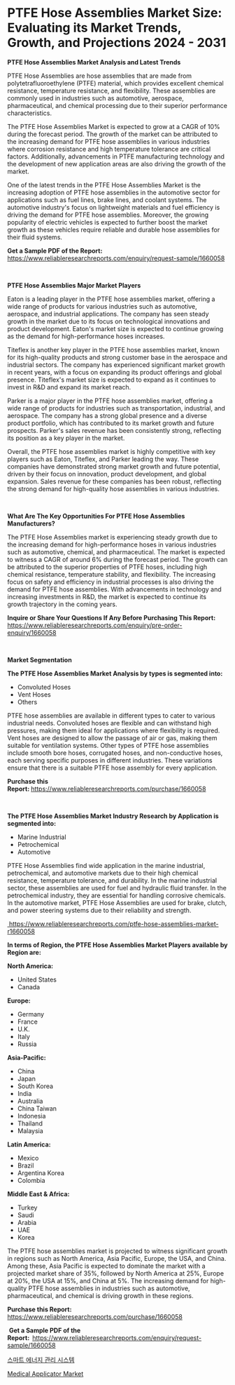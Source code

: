 <p><h1>PTFE Hose Assemblies Market Size: Evaluating its Market Trends, Growth, and Projections 2024 - 2031</h1></p><p><strong>PTFE Hose Assemblies Market Analysis and Latest Trends</strong></p>
<p><p>PTFE Hose Assemblies are hose assemblies that are made from polytetrafluoroethylene (PTFE) material, which provides excellent chemical resistance, temperature resistance, and flexibility. These assemblies are commonly used in industries such as automotive, aerospace, pharmaceutical, and chemical processing due to their superior performance characteristics.</p><p>The PTFE Hose Assemblies Market is expected to grow at a CAGR of 10% during the forecast period. The growth of the market can be attributed to the increasing demand for PTFE hose assemblies in various industries where corrosion resistance and high temperature tolerance are critical factors. Additionally, advancements in PTFE manufacturing technology and the development of new application areas are also driving the growth of the market.</p><p>One of the latest trends in the PTFE Hose Assemblies Market is the increasing adoption of PTFE hose assemblies in the automotive sector for applications such as fuel lines, brake lines, and coolant systems. The automotive industry's focus on lightweight materials and fuel efficiency is driving the demand for PTFE hose assemblies. Moreover, the growing popularity of electric vehicles is expected to further boost the market growth as these vehicles require reliable and durable hose assemblies for their fluid systems.</p></p>
<p><strong>Get a Sample PDF of the Report:&nbsp;</strong> <a href="https://www.reliableresearchreports.com/enquiry/request-sample/1660058">https://www.reliableresearchreports.com/enquiry/request-sample/1660058</a></p>
<p>&nbsp;</p>
<p><strong>PTFE Hose Assemblies Major Market Players</strong></p>
<p><p>Eaton is a leading player in the PTFE hose assemblies market, offering a wide range of products for various industries such as automotive, aerospace, and industrial applications. The company has seen steady growth in the market due to its focus on technological innovations and product development. Eaton's market size is expected to continue growing as the demand for high-performance hoses increases.</p><p>Titeflex is another key player in the PTFE hose assemblies market, known for its high-quality products and strong customer base in the aerospace and industrial sectors. The company has experienced significant market growth in recent years, with a focus on expanding its product offerings and global presence. Titeflex's market size is expected to expand as it continues to invest in R&D and expand its market reach.</p><p>Parker is a major player in the PTFE hose assemblies market, offering a wide range of products for industries such as transportation, industrial, and aerospace. The company has a strong global presence and a diverse product portfolio, which has contributed to its market growth and future prospects. Parker's sales revenue has been consistently strong, reflecting its position as a key player in the market.</p><p>Overall, the PTFE hose assemblies market is highly competitive with key players such as Eaton, Titeflex, and Parker leading the way. These companies have demonstrated strong market growth and future potential, driven by their focus on innovation, product development, and global expansion. Sales revenue for these companies has been robust, reflecting the strong demand for high-quality hose assemblies in various industries.</p></p>
<p>&nbsp;</p>
<p><strong>What Are The Key Opportunities For PTFE Hose Assemblies Manufacturers?</strong></p>
<p><p>The PTFE Hose Assemblies market is experiencing steady growth due to the increasing demand for high-performance hoses in various industries such as automotive, chemical, and pharmaceutical. The market is expected to witness a CAGR of around 6% during the forecast period. The growth can be attributed to the superior properties of PTFE hoses, including high chemical resistance, temperature stability, and flexibility. The increasing focus on safety and efficiency in industrial processes is also driving the demand for PTFE hose assemblies. With advancements in technology and increasing investments in R&D, the market is expected to continue its growth trajectory in the coming years.</p></p>
<p><strong>Inquire or Share Your Questions If Any Before Purchasing This Report:</strong> <a href="https://www.reliableresearchreports.com/enquiry/pre-order-enquiry/1660058">https://www.reliableresearchreports.com/enquiry/pre-order-enquiry/1660058</a></p>
<p>&nbsp;</p>
<p><strong>Market Segmentation</strong></p>
<p><strong>The PTFE Hose Assemblies Market Analysis by types is segmented into:</strong></p>
<p><ul><li>Convoluted Hoses</li><li>Vent Hoses</li><li>Others</li></ul></p>
<p><p>PTFE hose assemblies are available in different types to cater to various industrial needs. Convoluted hoses are flexible and can withstand high pressures, making them ideal for applications where flexibility is required. Vent hoses are designed to allow the passage of air or gas, making them suitable for ventilation systems. Other types of PTFE hose assemblies include smooth bore hoses, corrugated hoses, and non-conductive hoses, each serving specific purposes in different industries. These variations ensure that there is a suitable PTFE hose assembly for every application.</p></p>
<p><strong>Purchase this Report:&nbsp;</strong><a href="https://www.reliableresearchreports.com/purchase/1660058">https://www.reliableresearchreports.com/purchase/1660058</a></p>
<p>&nbsp;</p>
<p><strong>The PTFE Hose Assemblies Market Industry Research by Application is segmented into:</strong></p>
<p><ul><li>Marine Industrial</li><li>Petrochemical</li><li>Automotive</li></ul></p>
<p><p>PTFE Hose Assemblies find wide application in the marine industrial, petrochemical, and automotive markets due to their high chemical resistance, temperature tolerance, and durability. In the marine industrial sector, these assemblies are used for fuel and hydraulic fluid transfer. In the petrochemical industry, they are essential for handling corrosive chemicals. In the automotive market, PTFE Hose Assemblies are used for brake, clutch, and power steering systems due to their reliability and strength.</p></p>
<p><a href="https://www.reliableresearchreports.com/ptfe-hose-assemblies-market-r1660058">&nbsp;https://www.reliableresearchreports.com/ptfe-hose-assemblies-market-r1660058</a></p>
<p><strong>In terms of Region, the PTFE Hose Assemblies Market Players available by Region are:</strong></p>
<p>
    <p> <strong> North America: </strong>
        <ul>
            <li>United States</li>
            <li>Canada</li>
        </ul>
        </p> 
    <p> <strong> Europe: </strong>
        <ul>
            <li>Germany</li>
            <li>France</li>
            <li>U.K.</li>
            <li>Italy</li>
            <li>Russia</li>
        </ul>
        </p> 
    <p> <strong> Asia-Pacific: </strong>
        <ul>
            <li>China</li>
            <li>Japan</li>
            <li>South Korea</li>
            <li>India</li>
            <li>Australia</li>
            <li>China Taiwan</li>
            <li>Indonesia</li>
            <li>Thailand</li>
            <li>Malaysia</li>
        </ul>
        </p> 
    <p> <strong> Latin America: </strong>
        <ul>
            <li>Mexico</li>
            <li>Brazil</li>
            <li>Argentina Korea</li>
            <li>Colombia</li>
        </ul>
        </p> 
    <p> <strong> Middle East & Africa: </strong>
        <ul>
            <li>Turkey</li>
            <li>Saudi</li>
            <li>Arabia</li>
            <li>UAE</li>
            <li>Korea</li>
        </ul>
    </p>
    </p>
<p><p>The PTFE hose assemblies market is projected to witness significant growth in regions such as North America, Asia Pacific, Europe, the USA, and China. Among these, Asia Pacific is expected to dominate the market with a projected market share of 35%, followed by North America at 25%, Europe at 20%, the USA at 15%, and China at 5%. The increasing demand for high-quality PTFE hose assemblies in industries such as automotive, pharmaceutical, and chemical is driving growth in these regions.</p></p>
<p><strong>Purchase this Report: </strong><a href="https://www.reliableresearchreports.com/purchase/1660058">https://www.reliableresearchreports.com/purchase/1660058</a></p>
<p>&nbsp;<strong>Get a Sample PDF of the Report:&nbsp;&nbsp;</strong><a href="https://www.reliableresearchreports.com/enquiry/request-sample/1660058">https://www.reliableresearchreports.com/enquiry/request-sample/1660058</a></p>
<p><strong></strong></p>
<p><p><a href="https://github.com/laholand/Market-Research-Report-List-3/blob/main/365240631651.md">스마트 에너지 관리 시스템</a></p><p><a href="https://shimmer-gardenia-37a.notion.site/Medical-Applicator-Market-Analysis-Its-CAGR-Market-Segmentation-and-Global-Industry-Overview-01e2ccae7cd546dcbb77fa0dbf6b7a5f">Medical Applicator Market</a></p></p>